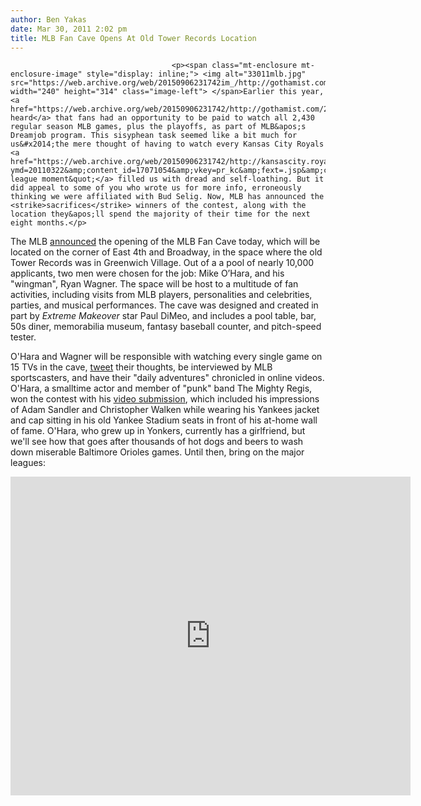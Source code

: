```yaml
---
author: Ben Yakas
date: Mar 30, 2011 2:02 pm
title: MLB Fan Cave Opens At Old Tower Records Location
---
```


	
										<p><span class="mt-enclosure mt-enclosure-image" style="display: inline;"> <img alt="33011mlb.jpg" src="https://web.archive.org/web/20150906231742im_/http://gothamist.com/attachments/byakas/33011mlb.jpg" width="240" height="314" class="image-left"> </span>Earlier this year, <a href="https://web.archive.org/web/20150906231742/http://gothamist.com/2011/02/19/obsessed_with_baseball_get_paid_for.php">we heard</a> that fans had an opportunity to be paid to watch all 2,430 regular season MLB games, plus the playoffs, as part of MLB&apos;s Dreamjob program. This sisyphean task seemed like a bit much for us&#x2014;the mere thought of having to watch every Kansas City Royals <a href="https://web.archive.org/web/20150906231742/http://kansascity.royals.mlb.com/news/press_releases/press_release.jsp?ymd=20110322&amp;content_id=17071054&amp;vkey=pr_kc&amp;fext=.jsp&amp;c_id=kc">&quot;major league moment&quot;</a> filled us with dread and self-loathing. But it did appeal to some of you who wrote us for more info, erroneously thinking we were affiliated with Bud Selig. Now, MLB has announced the <strike>sacrifices</strike> winners of the contest, along with the location they&apos;ll spend the majority of their time for the next eight months.</p>

<p>The MLB <a href="https://web.archive.org/web/20150906231742/http://www.nydailynews.com/ny_local/2011/03/30/2011-03-30_winners_of_mlb_contest_get_to_watch_tweet_all_baseball_games_in_trickedout_fan_c.html">announced</a> the opening of the MLB Fan Cave today, which will be located on the corner of East 4th and Broadway, in the space where the old Tower Records was in Greenwich Village. Out of a a pool of nearly 10,000 applicants, two men were chosen for the job: Mike O&#x2019;Hara, and his &quot;wingman&quot;, Ryan Wagner. The space will be host to a multitude of fan activities, including visits from MLB players, personalities and celebrities, parties, and musical performances. The cave was designed and created in part by <em>Extreme Makeover</em> star Paul DiMeo, and includes a pool table, bar, 50s diner, memorabilia museum, fantasy baseball counter, and pitch-speed tester.</p>

<p>O&apos;Hara and Wagner will be responsible with watching every single game on 15 TVs in the cave, <a href="https://web.archive.org/web/20150906231742/http://twitter.com/MLBFanCave">tweet</a> their thoughts, be interviewed by MLB sportscasters, and have their &quot;daily adventures&quot; chronicled in online videos.  O&apos;Hara, a smalltime actor and member of &quot;punk&quot; band The Mighty Regis, won the contest with his <a href="https://web.archive.org/web/20150906231742/http://mlbfancave.mlb.com/video/play.jsp?topic_id=17160334">video submission</a>, which included his impressions of Adam Sandler and Christopher Walken while wearing his Yankees jacket and cap sitting in his old Yankee Stadium seats in front of his at-home wall of fame. O&apos;Hara, who grew up in Yonkers, currently has a girlfriend, but we&apos;ll see how that goes after thousands of hot dogs and beers to wash down miserable Baltimore Orioles games. Until then, bring on the major leagues:</p>

<div style="text-align: center;"><iframe title="YouTube video player" width="640" height="510" src="https://web.archive.org/web/20150906231742if_/http://www.youtube.com/embed/13DfvdeH-io" frameborder="0" allowfullscreen></iframe></div>					
										
									
				